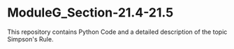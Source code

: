 # ModuleG_Section-21.4-21.5
This repository contains Python Code and a detailed description of the topic Simpson's Rule.
